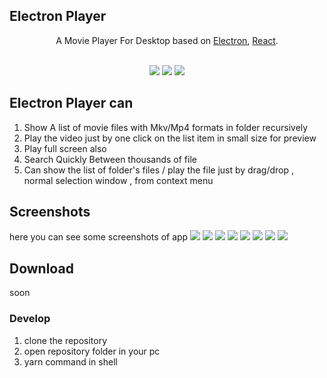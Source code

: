 ## Electron Player
<p align="center">
A Movie Player For Desktop based on  <a href="http://electron.atom.io/">Electron</a>, <a href="https://facebook.github.io/react/">React</a>.
</p>

<div align="center">
<br>
<img src="https://forthebadge.com/images/badges/built-with-love.svg" />
<img src="https://forthebadge.com/images/badges/made-with-javascript.svg" />
<img src="https://forthebadge.com/images/badges/for-you.svg" />
</div>

## Electron Player can
<ol>
<li>Show A list of movie files with Mkv/Mp4 formats in folder recursively</li>
<li>Play the video just by one click on the list item in small size for preview</li>
<li>Play full screen also</li>
<li>Search Quickly Between thousands of file</li>
<li>Can show the list of folder's files / play the file just by drag/drop , normal selection window , from context menu</li>
</ol>

## Screenshots

here you can see some screenshots of app
<img style="width=100%" src="https://github.com/lvlrSajjad/electron-player/blob/master/screenshots/sc1.png?raw=true" />
<img style="width=50%" src="https://github.com/lvlrSajjad/electron-player/blob/master/screenshots/sc2.JPG?raw=true" />
<img style="width=50%" src="https://github.com/lvlrSajjad/electron-player/blob/master/screenshots/sc3.JPGraw=true" />
<img style="width=50%" src="https://github.com/lvlrSajjad/electron-player/blob/master/screenshots/sc4.JPG?raw=true" />
<img style="width=50%" src="https://github.com/lvlrSajjad/electron-player/blob/master/screenshots/sc5.JPG?raw=true" />
<img style="width=50%" src="https://github.com/lvlrSajjad/electron-player/blob/master/screenshots/sc6.JPG?raw=true" />
<img style="width=50%" src="https://github.com/lvlrSajjad/electron-player/blob/master/screenshots/sc8.gif?raw=true" />
<img style="width=50%" src="https://github.com/lvlrSajjad/electron-player/blob/master/screenshots/sc7.JPG?raw=true" />

## Download
soon
### Develop
<ol>
<li>clone the repository</li>
<li>open repository folder in your pc</li>
<li>yarn command in shell</li>
</ol>
